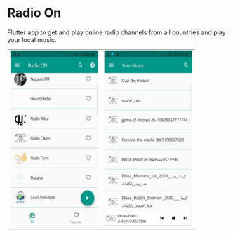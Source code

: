 # Radio On

Flutter app to get and play online radio channels from all countries and play your local music.


<table>
<tr>
<td>
<img width="200" height ="400" src="https://raw.githubusercontent.com/majdkurdi/radio_on/main/Screenshots/1.jpg"/>
</td>
<td>
<img width="200" height ="400" src="https://raw.githubusercontent.com/majdkurdi/radio_on/main/Screenshots/2.jpg"/>
</td>
</tr>

</table>
